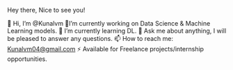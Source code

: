  Hey there, Nice to see you!

👋 Hi, I’m @Kunalvm
🔭I’m currently working on Data Science & Machine Learning models.
🌱 I’m currently learning DL.
💬 Ask me about anything, I will be pleased to answer any questions.
📫 How to reach me: Kunalvm04@gmail.com
⚡ Available for Freelance projects/internship opportunities.

<!---
Kunalvm/Kunalvm is a ✨ special ✨ repository because its `README.md` (this file) appears on your GitHub profile.
You can click the Preview link to take a look at your changes.
--->
